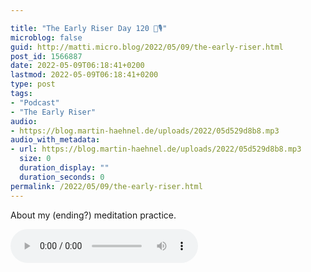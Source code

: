 ```yaml
---

title: "The Early Riser Day 120 🌅🎙"
microblog: false
guid: http://matti.micro.blog/2022/05/09/the-early-riser.html
post_id: 1566887
date: 2022-05-09T06:18:41+0200
lastmod: 2022-05-09T06:18:41+0200
type: post
tags:
- "Podcast"
- "The Early Riser"
audio:
- https://blog.martin-haehnel.de/uploads/2022/05d529d8b8.mp3
audio_with_metadata:
- url: https://blog.martin-haehnel.de/uploads/2022/05d529d8b8.mp3
  size: 0
  duration_display: ""
  duration_seconds: 0
permalink: /2022/05/09/the-early-riser.html
---
```

About my (ending?) meditation practice.

<audio controls="controls" src="https://blog.martin-haehnel.de/uploads/2022/05d529d8b8.mp3" preload="metadata" />
